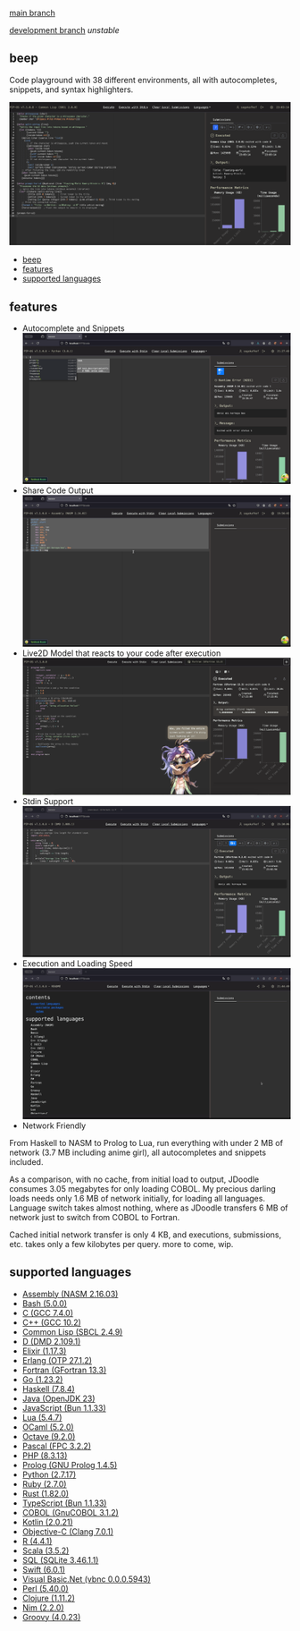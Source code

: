 
[main branch](https://code.cansu.dev)

[development branch](https://haul.code-cansu-dev.pages.dev) *unstable*

## beep


Code playground with 38 different environments, all with autocompletes, snippets, and syntax highlighters.

![alt text](static/main.png)

- [beep](#beep)
- [features](#features)
- [supported languages](#supported-languages)

## features

- Autocomplete and Snippets
![demo autocomplete](static/autocomplete-1.gif)
- Share Code Output
![demo share code](static/share.gif)
- Live2D Model that reacts to your code after execution
![alt text](static/live2d.png)
- Stdin Support
![demo stdin](static/stdin.gif)
- Execution and Loading Speed
![demo execution](static/exec.gif)
- Network Friendly

From Haskell to NASM to Prolog to Lua, run everything with under 2 MB of network (3.7 MB including anime girl), all autocompletes and snippets included.

As a comparison, with no cache, from initial load to output, JDoodle consumes 3.05 megabytes for only loading COBOL. My precious darling loads needs only 1.6 MB of network initially, 
for loading all languages. Language switch takes almost nothing, where as JDoodle transfers 6 MB of network just to switch from COBOL to Fortran. 

Cached initial network transfer is only 4 KB, and executions, submissions, etc. takes only a few kilobytes per query.
more to come, wip.

## supported languages

* [Assembly (NASM 2.16.03)](https://code.cansu.dev/language/redirect/assembly)
* [Bash (5.0.0)](https://code.cansu.dev/language/redirect/bash)
* [C (GCC 7.4.0)](https://code.cansu.dev/language/redirect/c)
* [C++ (GCC 10.2)](https://code.cansu.dev/language/redirect/cpp)
* [Common Lisp (SBCL 2.4.9)](https://code.cansu.dev/language/redirect/lisp)
* [D (DMD 2.109.1)](https://code.cansu.dev/language/redirect/d)
* [Elixir (1.17.3)](https://code.cansu.dev/language/redirect/elixir)
* [Erlang (OTP 27.1.2)](https://code.cansu.dev/language/redirect/erlang)
* [Fortran (GFortran 13.3)](https://code.cansu.dev/language/redirect/fortran)
* [Go (1.23.2)](https://code.cansu.dev/language/redirect/go)
* [Haskell (7.8.4)](https://code.cansu.dev/language/redirect/haskell)
* [Java (OpenJDK 23)](https://code.cansu.dev/language/redirect/java)
* [JavaScript (Bun 1.1.33)](https://code.cansu.dev/language/redirect/javascript)
* [Lua (5.4.7)](https://code.cansu.dev/language/redirect/lua)
* [OCaml (5.2.0)](https://code.cansu.dev/language/redirect/ocaml)
* [Octave (9.2.0)](https://code.cansu.dev/language/redirect/octave)
* [Pascal (FPC 3.2.2)](https://code.cansu.dev/language/redirect/pascal)
* [PHP (8.3.13)](https://code.cansu.dev/language/redirect/php)
* [Prolog (GNU Prolog 1.4.5)](https://code.cansu.dev/language/redirect/prolog)
* [Python (2.7.17)](https://code.cansu.dev/language/redirect/python)
* [Ruby (2.7.0)](https://code.cansu.dev/language/redirect/ruby)
* [Rust (1.82.0)](https://code.cansu.dev/language/redirect/rust)
* [TypeScript (Bun 1.1.33)](https://code.cansu.dev/language/redirect/typescript)
* [COBOL (GnuCOBOL 3.1.2)](https://code.cansu.dev/language/redirect/cobol)
* [Kotlin (2.0.21)](https://code.cansu.dev/language/redirect/kotlin)
* [Objective-C (Clang 7.0.1)](https://code.cansu.dev/language/redirect/objectivec)
* [R (4.4.1)](https://code.cansu.dev/language/redirect/r)
* [Scala (3.5.2)](https://code.cansu.dev/language/redirect/scala)
* [SQL (SQLite 3.46.1.1)](https://code.cansu.dev/language/redirect/sql)
* [Swift (6.0.1)](https://code.cansu.dev/language/redirect/swift)
* [Visual Basic.Net (vbnc 0.0.0.5943)](https://code.cansu.dev/language/redirect/vbnc)
* [Perl (5.40.0)](https://code.cansu.dev/language/redirect/perl)
* [Clojure (1.11.2)](https://code.cansu.dev/language/redirect/clojure)
* [Nim (2.2.0)](https://code.cansu.dev/language/redirect/nim)
* [Groovy (4.0.23)](https://code.cansu.dev/language/redirect/groovy)